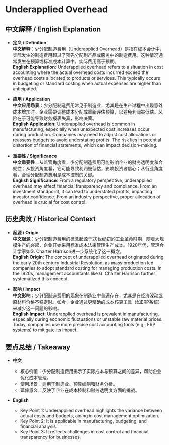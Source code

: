 # Underapplied Overhead

## 中文解释 / English Explanation

* **定义 / Definition**  
  **中文解释**：少分配制造费用（Underapplied Overhead）是指在成本会计中，实际发生的制造费用超过了预先分配到产品或服务中的制造费用。这种情况通常发生在预算或标准成本计算中，实际费用高于预期。  
  **English Explanation**: Underapplied overhead refers to a situation in cost accounting where the actual overhead costs incurred exceed the overhead costs allocated to products or services. This typically occurs in budgeting or standard costing when actual expenses are higher than anticipated.

* **应用 / Application**  
  **中文应用场景**：少分配制造费用常见于制造业，尤其是在生产过程中出现意外成本增加时。企业需要调整成本分配或重新评估预算，以避免利润被低估。风险在于可能导致财务报表失真，影响决策。  
  **English Application**: Underapplied overhead is common in manufacturing, especially when unexpected cost increases occur during production. Companies may need to adjust cost allocations or reassess budgets to avoid understating profits. The risk lies in potential distortion of financial statements, which can impact decision-making.

* **重要性 / Significance**  
  **中文重要性**：从监管角度看，少分配制造费用可能影响企业的财务透明度和合规性；从投资角度看，它可能导致利润被低估，影响投资者信心；从行业角度看，合理分配制造费用是成本控制的关键。  
  **English Significance**: From a regulatory perspective, underapplied overhead may affect financial transparency and compliance. From an investment standpoint, it can lead to understated profits, impacting investor confidence. From an industry perspective, proper allocation of overhead is crucial for cost control.

## 历史典故 / Historical Context

* **起源 / Origin**  
  **中文起源**：少分配制造费用的概念起源于20世纪初的工业革命时期，随着大规模生产的兴起，企业开始采用标准成本法来管理生产成本。1920年代，管理会计学家如G. Charter Harrison进一步系统化了这一概念。  
  **English Origin**: The concept of underapplied overhead originated during the early 20th century Industrial Revolution, as mass production led companies to adopt standard costing for managing production costs. In the 1920s, management accountants like G. Charter Harrison further systematized this concept.

* **影响 / Impact**  
  **中文影响**：少分配制造费用的现象在制造业中普遍存在，尤其是在经济波动或原材料价格不稳定时。如今，企业通过更精确的成本核算工具（如ERP系统）来减少这一问题的影响。  
  **English Impact**: Underapplied overhead is prevalent in manufacturing, especially during economic fluctuations or unstable raw material prices. Today, companies use more precise cost accounting tools (e.g., ERP systems) to mitigate its impact.

## 要点总结 / Takeaway

* **中文**  
  - 核心价值：少分配制造费用揭示了实际成本与预算之间的差异，帮助企业优化成本管理。  
  - 使用场景：适用于制造业、预算编制和财务分析。  
  - 延伸意义：反映了企业在成本控制和财务透明度方面的挑战。

* **English**  
  - Key Point 1: Underapplied overhead highlights the variance between actual costs and budgets, aiding in cost management optimization.  
  - Key Point 2: It is applicable in manufacturing, budgeting, and financial analysis.  
  - Key Point 3: It reflects challenges in cost control and financial transparency for businesses.